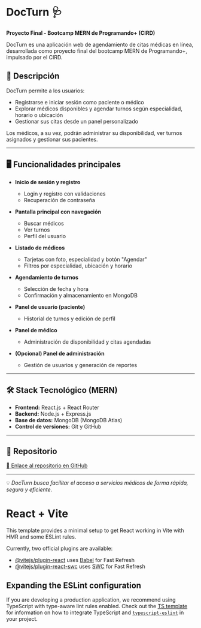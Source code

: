 # DocTurn 🩺

**Proyecto Final - Bootcamp MERN de Programando+ (CIRD)**

DocTurn es una aplicación web de agendamiento de citas médicas en línea, desarrollada como proyecto final del bootcamp MERN de Programando+, impulsado por el CIRD.

## 🚀 Descripción

DocTurn permite a los usuarios:

- Registrarse e iniciar sesión como paciente o médico
- Explorar médicos disponibles y agendar turnos según especialidad, horario o ubicación
- Gestionar sus citas desde un panel personalizado

Los médicos, a su vez, podrán administrar su disponibilidad, ver turnos asignados y gestionar sus pacientes.

---

## 🖥️ Funcionalidades principales

- **Inicio de sesión y registro**
  - Login y registro con validaciones
  - Recuperación de contraseña

- **Pantalla principal con navegación**
  - Buscar médicos
  - Ver turnos
  - Perfil del usuario

- **Listado de médicos**
  - Tarjetas con foto, especialidad y botón "Agendar"
  - Filtros por especialidad, ubicación y horario

- **Agendamiento de turnos**
  - Selección de fecha y hora
  - Confirmación y almacenamiento en MongoDB

- **Panel de usuario (paciente)**
  - Historial de turnos y edición de perfil

- **Panel de médico**
  - Administración de disponibilidad y citas agendadas

- **(Opcional) Panel de administración**
  - Gestión de usuarios y generación de reportes

---

## 🛠️ Stack Tecnológico (MERN)

- **Frontend:** React.js + React Router
- **Backend:** Node.js + Express.js
- **Base de datos:** MongoDB (MongoDB Atlas)
- **Control de versiones:** Git y GitHub

---

## 📁 Repositorio

[🔗 Enlace al repositorio en GitHub](https://github.com/oscarmatiasg/DocTurn)  

---

💡 *DocTurn busca facilitar el acceso a servicios médicos de forma rápida, segura y eficiente.*

# React + Vite

This template provides a minimal setup to get React working in Vite with HMR and some ESLint rules.

Currently, two official plugins are available:

- [@vitejs/plugin-react](https://github.com/vitejs/vite-plugin-react/blob/main/packages/plugin-react) uses [Babel](https://babeljs.io/) for Fast Refresh
- [@vitejs/plugin-react-swc](https://github.com/vitejs/vite-plugin-react/blob/main/packages/plugin-react-swc) uses [SWC](https://swc.rs/) for Fast Refresh

## Expanding the ESLint configuration

If you are developing a production application, we recommend using TypeScript with type-aware lint rules enabled. Check out the [TS template](https://github.com/vitejs/vite/tree/main/packages/create-vite/template-react-ts) for information on how to integrate TypeScript and [`typescript-eslint`](https://typescript-eslint.io) in your project.
